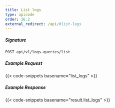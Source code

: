 ```yaml
---
title: List logs
type: apicode
order: 16.2
external_redirect: /api/#list-logs
---
```


##### Signature

`POST api/v1/logs-queries/list`

##### Example Request

{{< code-snippets basename="list_logs" >}}

##### Example Response

{{< code-snippets basename="result.list_logs" >}}
